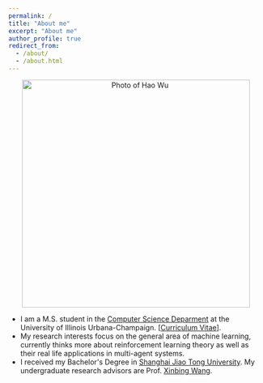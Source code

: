 ```yaml
---
permalink: /
title: "About me"
excerpt: "About me"
author_profile: true
redirect_from: 
  - /about/
  - /about.html
---
```


<center>
  <img src="https://albertwu96.github.io/images/haowu.jpeg" alt="Photo of Hao Wu" width="450"/>
</center>

* I am a M.S. student in the [Computer Science Deparment](https://cs.illinois.edu/) at the University of Illinois Urbana-Champaign. [[Curriculum Vitae](https://albertwu96.github.io/files/wuhao_cv_2020.pdf)].
* My research interests focus on the general area of machine learning, currently thinks more about reinforcement learning theory as well as their real life applications in multi-agent systems.
* I received my Bachelor's Degree in [Shanghai Jiao Tong University](http://en.sjtu.edu.cn/). My undergraduate research advisors are Prof. [Xinbing Wang](http://www.cs.sjtu.edu.cn/~wang-xb/).

<script type='text/javascript' id='clustrmaps' src='//cdn.clustrmaps.com/map_v2.js?cl=ffffff&w=300&t=n&d=V9V0w7npnmo-y4EGo1Ss0TXITRWzme3wHD7iNwLGWPk&co=1d3a4f&cmo=3acc3a&cmn=ff5353&ct=ffffff'></script>
